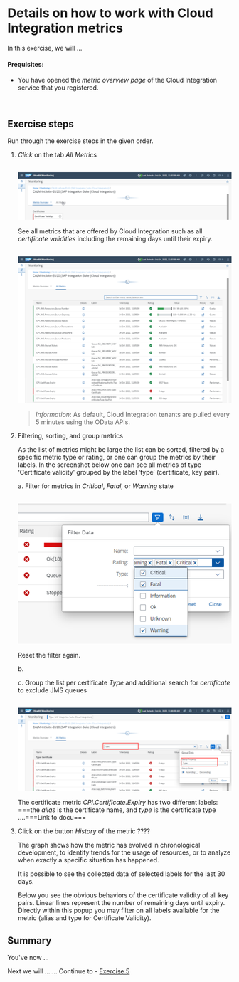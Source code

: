 # Details on how to work with Cloud Integration metrics

In this exercise, we will ...

#### Prequisites:

- You have opened the *metric overview page* of the Cloud Integration service that you registered.
<br>

## Exercise steps

Run through the exercise steps in the given order.

1. *Click* on the tab *All Metrics*

   <br>![](/exercises/ex4/images/HMSwitchToAllMetrics.png)   

   See all metrics that are offered by Cloud Integration such as all *certificate validities* including the remaining days until their expiry. 

   <br>![](/exercises/ex4/images/HMCloudIntegrationMetrics.png)
   
   >
   > *Information*: As default, Cloud Integration tenants are pulled every 5 minutes using the OData APIs.
   > 

2. Filtering, sorting, and group metrics

   As the list of metrics might be large the list can be sorted, filtered by a specific metric type or rating, or one can group the metrics by their labels. In the screenshot below one can see all metrics of type ‘Certificate validity’ grouped by the label ‘type’ (certificate, key pair).
   
   a. Filter for metrics in *Critical*, *Fatal*, or *Warning* state
   
   <br>![](/exercises/ex4/images/HMMetricsFilterData.png)   
   
   Reset the filter again.
   
   b. 
   
   c. Group the list per certificate *Type* and additional search for *certificate* to exclude JMS queues

   <br>![](/exercises/ex4/images/HMMetricsGroupPerCertificateType.png)
   
   The certificate metric *CPI.Certificate.Expiry* has two different labels: ===the *alias* is the certificate name, and *type* is the certificate type ....===Link to docu===

3. Click on the button *History* of the metric ???? 

   The graph shows how the metric has evolved in chronological development, to identify trends for the usage of resources, or to analyze when exactly a specific situation has happened. 

   It is possible to see the collected data of selected labels for the last 30 days. 

   Below you see the obvious behaviors of the certificate validity of all key pairs. Linear lines represent the number of remaining days until expiry. Directly within this popup you may filter on all labels available for the metric (alias and type for Certificate Validity).

   
## Summary

You've now ...

Next we will ....... Continue to - [Exercise 5](../ex5/README.md)





<!--
# Available metrics for Cloud Integration

In this exercise, we will ...

## Exercise steps

Run through the exercise steps in the given order.

#### Prequisites:
The Cloud Integration tenant is already registered. If not please run through exercises [Register a Cloud Integration tenant in LMS](../ex11/).

If not already done, please login to [SAP Cloud ALM tenant](https://teched22-cloudalm-003.authentication.eu10.hana.ondemand.com/).  

1.	Navigate t...

   <br>![](/exercises/ex4/images/CALMLandingHealthMon.png)
   
    >
    > *Important:*
    > Health monitoring do.....
    >

## Summary

You've now ...
After completing these steps you will have created...

Next we will ....... Continue to - [Exercise 5](../ex5/README.md)


2.	Insert this line of code.
```abap
response->set_text( |Hello ABAP World! | ). 
```

-->
